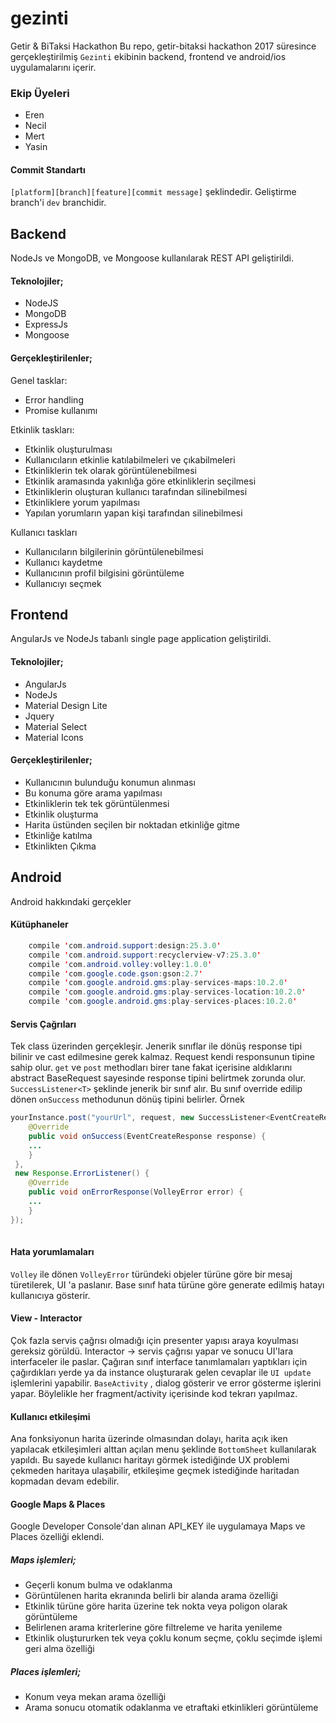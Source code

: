 # gezinti
Getir &amp; BiTaksi Hackathon
Bu repo, getir-bitaksi hackathon 2017 süresince gerçekleştirilmiş `Gezinti` ekibinin backend, frontend ve android/ios uygulamalarını içerir.

### Ekip Üyeleri
- Eren
- Necil 
- Mert
- Yasin
#### Commit Standartı
`[platform][branch][feature][commit message]`
şeklindedir. Geliştirme branch'i `dev` branchidir.

## Backend
NodeJs ve MongoDB, ve Mongoose kullanılarak REST API geliştirildi.
#### Teknolojiler;
- NodeJS
- MongoDB
- ExpressJs
- Mongoose
#### Gerçekleştirilenler;
Genel tasklar:
- Error handling
- Promise kullanımı

Etkinlik taskları:
- Etkinlik oluşturulması
- Kullanıcıların etkinlie katılabilmeleri ve çıkabilmeleri
- Etkinliklerin tek olarak görüntülenebilmesi
- Etkinlik aramasında yakınlığa göre etkinliklerin seçilmesi
- Etkinliklerin oluşturan kullanıcı tarafından silinebilmesi
- Etkinliklere yorum yapılması
- Yapılan yorumların yapan kişi tarafından silinebilmesi


Kullanıcı taskları
- Kullanıcıların bilgilerinin görüntülenebilmesi
- Kullanıcı kaydetme
- Kullanıcının profil bilgisini görüntüleme
- Kullanıcıyı seçmek
## Frontend
AngularJs ve NodeJs tabanlı single page application geliştirildi.
#### Teknolojiler;
- AngularJs
- NodeJs
- Material Design Lite
- Jquery
- Material Select
- Material Icons
#### Gerçekleştirilenler;
- Kullanıcının bulunduğu konumun alınması
- Bu konuma göre arama yapılması
- Etkinliklerin tek tek görüntülenmesi
- Etkinlik oluşturma
- Harita üstünden seçilen bir noktadan etkinliğe gitme
- Etkinliğe katılma
- Etkinlikten Çıkma
## Android
Android hakkındaki gerçekler

#### Kütüphaneler
```java
    compile 'com.android.support:design:25.3.0'
    compile 'com.android.support:recyclerview-v7:25.3.0'
    compile 'com.android.volley:volley:1.0.0'
    compile 'com.google.code.gson:gson:2.7'
    compile 'com.google.android.gms:play-services-maps:10.2.0'
    compile 'com.google.android.gms:play-services-location:10.2.0'
    compile 'com.google.android.gms:play-services-places:10.2.0'
```

#### Servis Çağrıları

Tek class üzerinden gerçekleşir. Jenerik sınıflar ile dönüş response tipi bilinir ve cast edilmesine gerek kalmaz. Request kendi responsunun tipine sahip olur.
`get` ve `post` methodları birer tane fakat içerisine aldıklarını abstract BaseRequest sayesinde response tipini belirtmek zorunda olur.
`SuccessListener<T>` şeklinde jenerik bir sınıf alır. Bu sınıf override edilip dönen `onSuccess` methodunun dönüş tipini belirler. 
Örnek
```java
yourInstance.post("yourUrl", request, new SuccessListener<EventCreateResponse>() {
    @Override
    public void onSuccess(EventCreateResponse response) {
    ...
    }
 },
 new Response.ErrorListener() {
    @Override
    public void onErrorResponse(VolleyError error) {
    ...
    }
});
                
```
#### Hata yorumlamaları
`Volley` ile dönen `VolleyError` türündeki objeler türüne göre bir mesaj türetilerek, UI 'a paslanır. Base sınıf hata türüne göre generate edilmiş hatayı kullanıcıya gösterir.

#### View - Interactor
Çok fazla servis çağrısı olmadığı için presenter yapısı araya koyulması gereksiz görüldü.
Interactor -> servis çağrısı yapar ve sonucu UI'lara interfaceler ile paslar. Çağıran sınıf interface tanımlamaları yaptıkları için çağırdıkları yerde ya da instance oluşturarak gelen cevaplar ile `UI update` işlemlerini yapabilir.
`BaseActivity` , dialog gösterir ve error gösterme işlerini yapar. Böylelikle her fragment/activity içerisinde kod tekrarı yapılmaz.

#### Kullanıcı etkileşimi
Ana fonksiyonun harita üzerinde olmasından dolayı, harita açık iken yapılacak etkileşimleri alttan açılan menu şeklinde `BottomSheet` kullanılarak yapıldı.
Bu sayede kullanıcı haritayı görmek istediğinde UX problemi çekmeden haritaya ulaşabilir, etkileşime geçmek istediğinde haritadan kopmadan devam edebilir.

#### Google Maps & Places

Google Developer Console'dan alınan API_KEY ile uygulamaya Maps ve Places özelliği eklendi.

##### Maps işlemleri;
- Geçerli konum bulma ve odaklanma
- Görüntülenen harita ekranında belirli bir alanda arama özelliği
- Etkinlik türüne göre harita üzerine tek nokta veya poligon olarak görüntüleme
- Belirlenen arama kriterlerine göre filtreleme ve harita yenileme
- Etkinlik oluştururken tek veya çoklu konum seçme, çoklu seçimde işlemi geri alma özelliği

##### Places işlemleri;
- Konum veya mekan arama özelliği
- Arama sonucu otomatik odaklanma ve etraftaki etkinlikleri görüntüleme
